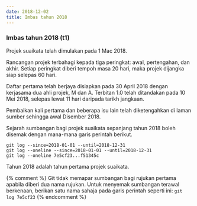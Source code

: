 ```yaml
---
date: 2018-12-02
title: Imbas tahun 2018
---
```


### Imbas tahun 2018 (t1)

Projek suaikata telah dimulakan pada 1 Mac 2018.

Rancangan projek terbahagi kepada tiga peringkat: awal,
pertengahan, dan akhir. Setiap peringkat diberi tempoh masa
20 hari, maka projek dijangka siap selepas 60 hari.

Daftar pertama telah berjaya disiapkan pada 30 April 2018
dengan kerjasama dua ahli projek, M dan A. Terbitan 1.0
telah ditandakan pada 10 Mei 2018, selepas lewat 11 hari
daripada tarikh jangkaan.

Pembaikan kali pertama dan beberapa isu lain telah
diketengahkan di laman sumber sehingga awal Disember 2018.

Sejarah sumbangan bagi projek suaikata sepanjang tahun 2018
boleh disemak dengan mana-mana garis perintah berikut.

    git log --since=2018-01-01 --until=2018-12-31
    git log --oneline --since=2018-01-01 --until=2018-12-31
    git log --oneline 7e5cf23...f51345c

Tahun 2018 adalah tahun pertama projek suaikata.

{% comment %} Git tidak memapar sumbangan bagi rujukan
pertama apabila diberi dua nama rujukan. Untuk menyemak
sumbangan terawal berkenaan, berikan satu nama sahaja pada
garis perintah seperti ini: `git log 7e5cf23`
{% endcomment %}

